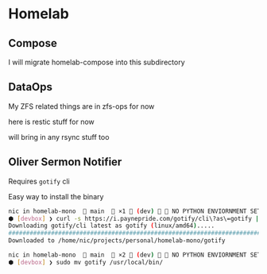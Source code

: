 # Homelab

## Compose

I will migrate homelab-compose into this subdirectory

## DataOps

My ZFS related things are in zfs-ops for now

here is restic stuff for now

will bring in any rsync stuff too

## Oliver Sermon Notifier

Requires `gotify` cli

Easy way to install the binary

```bash
nic in homelab-mono   main   ×1  (dev) 󰒄 󱔎 NO PYTHON ENVIORNMENT SET 
⬢ [devbox] ❯ curl -s https://i.paynepride.com/gotify/cli\?as\=gotify | bash
Downloading gotify/cli latest as gotify (linux/amd64).....
######################################################################## 100.0%
Downloaded to /home/nic/projects/personal/homelab-mono/gotify

nic in homelab-mono   main   ×2  (dev) 󰒄 󱔎 NO PYTHON ENVIORNMENT SET 
⬢ [devbox] ❯ sudo mv gotify /usr/local/bin/   
```